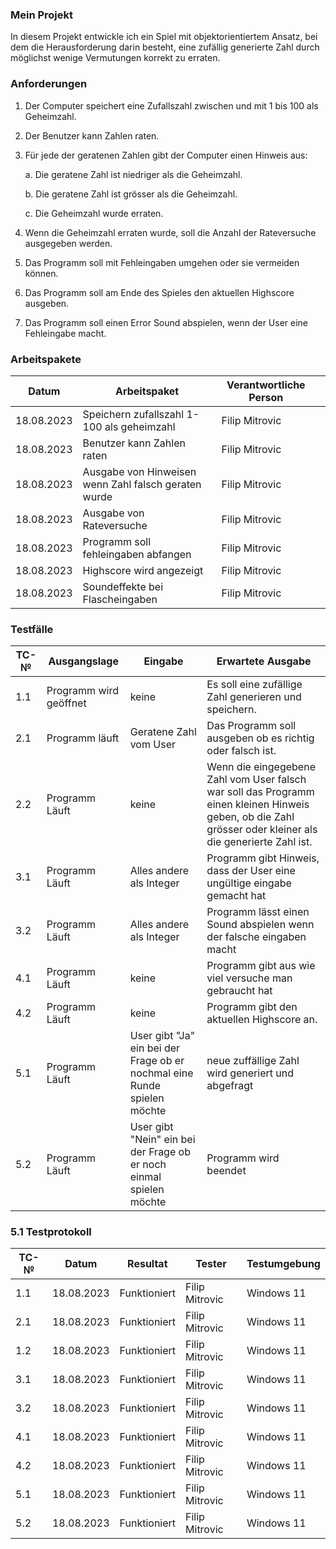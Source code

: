 ### Mein Projekt

In diesem Projekt entwickle ich ein Spiel mit objektorientiertem Ansatz, bei dem die Herausforderung darin besteht, eine zufällig generierte Zahl durch möglichst wenige Vermutungen korrekt zu erraten.

### Anforderungen
1.	Der Computer speichert eine Zufallszahl zwischen und mit 1 bis 100 als Geheimzahl.
2.	Der Benutzer kann Zahlen raten.
3.	Für jede der geratenen Zahlen gibt der Computer einen Hinweis aus:
   
    a.	Die geratene Zahl ist niedriger als die Geheimzahl.
  	
    b.	Die geratene Zahl ist grösser als die Geheimzahl.
  	
    c.	Die Geheimzahl wurde erraten.
  	
5.	Wenn die Geheimzahl erraten wurde, soll die Anzahl der Rateversuche ausgegeben werden.
6.	Das Programm soll mit Fehleingaben umgehen oder sie vermeiden können.
7.	Das Programm soll am Ende des Spieles den aktuellen Highscore ausgeben.
8.	Das Programm soll einen Error Sound abspielen, wenn der User eine Fehleingabe macht.


### Arbeitspakete

|Datum|	Arbeitspaket|	Verantwortliche Person||
| ---- | ------------ | ------- | ----------------- |
|18.08.2023|	Speichern zufallszahl 1-100 als geheimzahl|	Filip Mitrovic|
|18.08.2023|Benutzer kann Zahlen raten|	Filip Mitrovic|
|18.08.2023|	Ausgabe von Hinweisen wenn Zahl falsch geraten wurde|	Filip Mitrovic|
|18.08.2023|	Ausgabe von Rateversuche|	Filip Mitrovic|
|18.08.2023|	Programm soll fehleingaben abfangen|	Filip Mitrovic|
|18.08.2023|	Highscore wird angezeigt|	Filip Mitrovic|
|18.08.2023|	Soundeffekte bei Flascheingaben|	Filip Mitrovic|




### Testfälle

| TC-№ | Ausgangslage | Eingabe | Erwartete Ausgabe |
| ---- | ------------ | ------- | ----------------- |
|      1.1      |   Programm wird geöffnet   |keine|Es soll eine zufällige Zahl generieren und speichern.        |
|     2.1       |     Programm läuft|Geratene Zahl vom User    |  Das Programm soll ausgeben ob es richtig oder falsch ist.                               |
| 2.2|   Programm Läuft  |  keine             |    Wenn die eingegebene Zahl vom User falsch war soll das Programm einen kleinen Hinweis geben, ob die Zahl grösser oder kleiner als die generierte Zahl ist.|
|  3.1   |     Programm Läuft |Alles andere als Integer| Programm gibt Hinweis, dass der User eine ungültige eingabe gemacht hat   |
|  3.2      |    Programm Läuft|Alles andere als Integer  |Programm lässt einen Sound abspielen wenn der falsche eingaben macht  |
|   4.1         |     Programm Läuft|keine     |Programm gibt aus wie viel versuche man gebraucht hat                                 |
|   4.2         |    Programm Läuft    |        keine       |    Programm gibt den aktuellen Highscore an.     |
|       5.1     |    Programm Läuft    |    User gibt "Ja" ein bei der Frage ob er nochmal eine Runde spielen möchte           |   neue zuffällige Zahl wird generiert und abgefragt |
|       5.2     |     Programm Läuft   |  User gibt "Nein" ein bei der Frage ob er noch einmal spielen möchte             |     Programm wird beendet                            |

### 5.1 Testprotokoll

| TC-№ | Datum | Resultat | Tester |Testumgebung|
| ---- | ----- | -------- | ------ | ------ |
| 1.1  |    18.08.2023   |     Funktioniert     |  Filip Mitrovic      |Windows 11|
| 2.1  |    18.08.2023   |     Funktioniert     |  Filip Mitrovic      |Windows 11|
| 1.2  |    18.08.2023   |     Funktioniert     |  Filip Mitrovic      |Windows 11|
| 3.1  |    18.08.2023   |     Funktioniert     |  Filip Mitrovic      |Windows 11|
| 3.2  |    18.08.2023   |     Funktioniert     |  Filip Mitrovic      |Windows 11|
| 4.1  |    18.08.2023   |     Funktioniert     |  Filip Mitrovic      |Windows 11|
| 4.2  |    18.08.2023   |     Funktioniert     |  Filip Mitrovic      |Windows 11|
| 5.1  |    18.08.2023   |     Funktioniert     |  Filip Mitrovic      |Windows 11|
| 5.2  |    18.08.2023   |     Funktioniert     |  Filip Mitrovic      |Windows 11|
